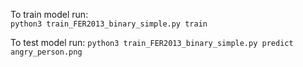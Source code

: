 To train model run:  
```python3 train_FER2013_binary_simple.py train```

To test model run:
```python3 train_FER2013_binary_simple.py predict angry_person.png```
